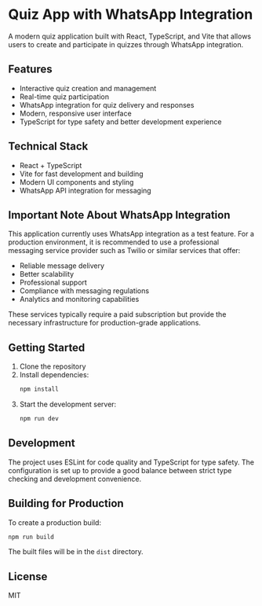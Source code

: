 # Quiz App with WhatsApp Integration

A modern quiz application built with React, TypeScript, and Vite that allows users to create and participate in quizzes through WhatsApp integration.

## Features

- Interactive quiz creation and management
- Real-time quiz participation
- WhatsApp integration for quiz delivery and responses
- Modern, responsive user interface
- TypeScript for type safety and better development experience

## Technical Stack

- React + TypeScript
- Vite for fast development and building
- Modern UI components and styling
- WhatsApp API integration for messaging

## Important Note About WhatsApp Integration

This application currently uses WhatsApp integration as a test feature. For a production environment, it is recommended to use a professional messaging service provider such as Twilio or similar services that offer:

- Reliable message delivery
- Better scalability
- Professional support
- Compliance with messaging regulations
- Analytics and monitoring capabilities

These services typically require a paid subscription but provide the necessary infrastructure for production-grade applications.

## Getting Started

1. Clone the repository
2. Install dependencies:
   ```bash
   npm install
   ```
3. Start the development server:
   ```bash
   npm run dev
   ```

## Development

The project uses ESLint for code quality and TypeScript for type safety. The configuration is set up to provide a good balance between strict type checking and development convenience.

## Building for Production

To create a production build:

```bash
npm run build
```

The built files will be in the `dist` directory.

## License

MIT
